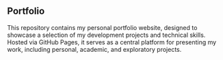 ## Portfolio
This repository contains my personal portfolio website, designed to showcase a selection of my development projects and technical skills. Hosted via GitHub Pages, it serves as a central platform for presenting my work, including personal, academic, and exploratory projects. 
